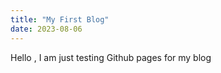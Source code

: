 ```yaml
---
title: "My First Blog"
date: 2023-08-06
---
```


Hello , I am just testing Github pages for my blog
